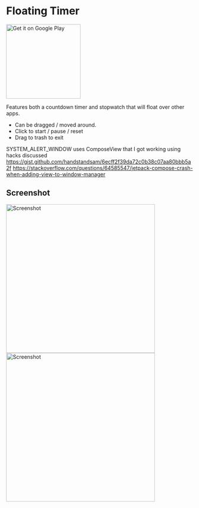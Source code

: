 # Floating Timer

<a href='https://play.google.com/store/apps/details?id=xyz.tberghuis.floatingtimer'><img alt='Get it on Google Play' src='https://play.google.com/intl/en_us/badges/static/images/badges/en_badge_web_generic.png' width="200"/></a>

Features both a countdown timer and stopwatch that will float over other apps.

* Can be dragged / moved around.
* Click to start / pause / reset
* Drag to trash to exit

SYSTEM_ALERT_WINDOW uses ComposeView that I got working using hacks discussed
https://gist.github.com/handstandsam/6ecff2f39da72c0b38c07aa80bbb5a2f
https://stackoverflow.com/questions/64585547/jetpack-compose-crash-when-adding-view-to-window-manager

## Screenshot
<img alt='Screenshot' src='https://github.com/tberghuis/FloatingCountdownTimer/raw/master/docs/images/Screenshot_home.png' width="400"/>
<img alt='Screenshot' src='https://github.com/tberghuis/FloatingCountdownTimer/raw/master/docs/images/Screenshot_halo_color.png' width="400"/>
